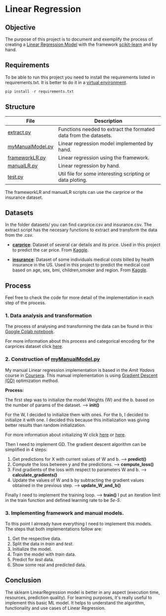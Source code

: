 # Linear Regression

## Objective
The purpose of this project is to document and exemplify the process of creating a [Linear Regression Model](https://en.wikipedia.org/wiki/Linear_regression#:~:text=In%20statistics%2C%20linear%20regression%20is,is%20called%20simple%20linear%20regression.) with the framework [scikit-learn](https://scikit-learn.org/stable/) and by hand.

## Requirements
To be able to run this project you need to install the requirements listed in requirements.txt. It is better to do it in a [virtual environment](https://packaging.python.org/guides/installing-using-pip-and-virtual-environments/#:~:text=virtualenv%20is%20used%20to%20manage,can%20install%20virtualenv%20using%20pip.).

```python
pip install -r requirements.txt
```

## Structure
|  File  |  Description  |
|---|---|
|  [extract.py](./extract.py)  |  Functions needed to extract the formated data from the datasets.  |
|  [myManualModel.py](./myManualModel.py)  |  Linear regression model implemented by hand.  |
|  [frameworkLR.py](./frameworkLR.py)  |  Linear regression using the framework.  |
|  [manualLR.py](./manualLR.py)  |  Linear regression by hand.  |
|  [test.py](./test.py)  |  Util file for some interesting scripting or data ploting.  |

The frameworkLR and manualLR scripts can use the carprice or the insurance dataset.

## Datasets
In the folder datasets/ you can find carprice.csv and insurance.csv. The extract script has the necesary functions to extract and transform the data from the .csv.
*  **[carprice](./datasets/carprice.csv)**:    Dataset of several car details and its price. Used in this project to predict the car price. From [Kaggle](https://www.kaggle.com/hellbuoy/car-price-prediction).

*  **[insurance](./datasets/insurance.csv)**:   Dataset of some individuals medical costs billed by health insurance in the US. Used in this project to predict the medical cost based on age, sex, bmi, children,smoker and region. From [Kaggle](https://www.kaggle.com/mirichoi0218/insurance).


## Process

Feel free to check the code for more detail of the implementation in each step of the process.

### 1. Data analysis and transformation

The process of analysing and transforming the data can be found in this [Google Colab notebook](https://colab.research.google.com/drive/1fFKCOdDQsuNb6ke2-zwIkS1005RHJMxL?usp=sharing).

For more information about this process and categorical encoding for the carprices dataset click [here](https://pbpython.com/categorical-encoding.html).

### 2. Construction of [myManualModel.py](./myManualModel.py)

My manual Linear regression implementation is based in the *Amit Yadavs* course in [Coursera](https://www.coursera.org/learn/linear-regression/home/welcome).
This manual implementation is using [Gradient Descent (GD)](https://en.wikipedia.org/wiki/Gradient_descent#:~:text=Gradient%20descent%20is%20a%20first,function%20at%20the%20current%20point.) optimization method.

**Process:**

The first step was to initialize the model Weights (W) and the b. based on the number of params of the dataset. --> __init()__

For the W, I decided to initialize them with ones.
For the b, I decided to initialize it with one.
I decided this because this initialization was giving better results than random initialization.

For more information about initializing W click [here](https://towardsdatascience.com/weight-initialization-techniques-in-neural-networks-26c649eb3b78) or [here](https://ml-cheatsheet.readthedocs.io/en/latest/linear_regression.html#initialize-weights).



Then I need to implement GD. The gradient descent algorithm can be simplified in 4 steps:

1. Get predictions for X with current values of W and b. --> __predict()__
2. Compute the loss between y and the predictions. --> __compute_loss()__
3. Find gradients of the loss with respect to parameters W and b. --> __calculate_gradients()__
4. Update the values of W and b by subtracting the gradient values obtained in the previous step. --> __update_W_and_b()__

Finally I need to implement the training loop. --> __train()__
I put an iteration limit in the train function and defined learning rate to be _5e-5_.

### 3. Implementing framework and manual models.

To this point I alrready have everything I need to implement this models.
The steps that both implementations follow are:
1. Get the respective data.
2. Split the data in _train_ and _test_.
3. Initialize the model.
4. Train the model with _train_ data.
5. Predict for _test_ data.
6. Show some real and predicted data.

## Conclusion
The sklearn LinearRegression model is better in any aspect (execution time, resources, prediction quality).
For learning purposes, it's really useful to implement this basic ML model. It helps to understand the algorithm, functionality and use cases of Linear Regression.

